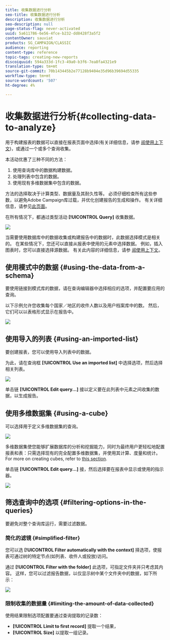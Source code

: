 ```yaml
---
title: 收集数据进行分析
seo-title: 收集数据进行分析
description: 收集数据进行分析
seo-description: null
page-status-flag: never-activated
uuid: 5a611786-6e56-4fce-b232-dd8428f3a5f2
contentOwner: sauviat
products: SG_CAMPAIGN/CLASSIC
audience: reporting
content-type: reference
topic-tags: creating-new-reports
discoiquuid: 594a333d-1fc3-49a0-b3f6-7ea8fa4321e9
translation-type: tm+mt
source-git-commit: 70b143445b2e77128b9404e35d96b39694d55335
workflow-type: tm+mt
source-wordcount: '507'
ht-degree: 4%

---
```



# 收集数据进行分析{#collecting-data-to-analyze}

用于构建报表的数据可以直接在报表页面中选择(有关详细信息，请参 [阅使用上下文](../../reporting/using/using-the-context.md))，或通过一个或多个查询收集。

本活动优惠了三种不同的方法：

1. 使用查询库中的数据构建数据。
1. 处理列表中包含的数据。
1. 使用现有多维数据集中包含的数据。

方法的选择取决于计算类型、数据量及其耐久性等。 必须仔细检查所有这些参数，以避免Adobe Campaign库过载，并优化创建报告的生成和操作。 有关详细信息，请参见[此页面](../../reporting/using/best-practices.md#optimizing-report-creation)。

在所有情况下，都通过类型活动 **[!UICONTROL Query]** 收集数据。

![](assets/reporting_query_edit.png)

当需要使用数据库中的数据收集或构建报告中的数据时，此数据选择模式是相关的。 在某些情况下，您还可以直接从报表中使用的元素中选择数据。 例如，插入图表时，您可以直接选择源数据。 有关此内容的详细信息，请参 [阅使用上下文](../../reporting/using/using-the-context.md)。

## 使用模式中的数据 {#using-the-data-from-a-schema}

要使用链接到模式库的数据，请在查询编辑器中选择相应的选项，并配置要应用的查询。

以下示例允许您收集每个国家／地区的收件人数以及用户档案库中的数。 然后，它们可以以表格形式显示在报告中。

![](assets/reporting_query_from_schema.png)

## 使用导入的列表 {#using-an-imported-list}

要创建报表，您可以使用导入列表中的数据。

为此，请在查询框 **[!UICONTROL Use an imported list]** 中选择选项，然后选择相关列表。

![](assets/reporting_query_from_list.png)

单击链 **[!UICONTROL Edit query...]** 接以定义要在此列表中元素之间收集的数据，以生成报告。

## 使用多维数据集 {#using-a-cube}

可以选择用于定义多维数据集的查询。

![](assets/reporting_query_from_cube.png)

多维数据集使您能够扩展数据库的分析和挖掘能力，同时为最终用户更轻松地配置报表和表：只需选择现有的完全配置多维数据集，并使用其计算、度量和统计。 For more on creating cubes, refer to [this section](../../reporting/using/about-cubes.md).

单击链 **[!UICONTROL Edit query...]** 接，然后选择要在报表中显示或使用的指示器。

![](assets/reporting_query_from_cube_edit_query.png)

## 筛选查询中的选项 {#filtering-options-in-the-queries}

要避免对整个查询库运行，需要过滤数据。

### 简化的滤镜 {#simplified-filter}

您可以选 **[!UICONTROL Filter automatically with the context]** 择选项，使报表可通过树的特定节点(如列表、收件人或投放)访问。

通过 **[!UICONTROL Filter with the folder]** 此选项，可指定文件夹并只考虑其内容。 这样，您可以过滤报告数据，以仅显示树中某个文件夹中的数据，如下所示：

![](assets/reporting_control_folder.png)

### 限制收集的数据量 {#limiting-the-amount-of-data-collected}

使用结果限制选项配置要通过查询提取的记录数：

* **[!UICONTROL Limit to first record]** 提取一个结果，
* **[!UICONTROL Size]** 以提取一组记录。

